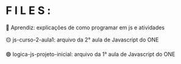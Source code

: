 # F I L E S :

 🔴 Aprendiz: explicações de como programar em js e atividades
 
 🟡 js-curso-2-aula1: arquivo da 2° aula de Javascript do ONE 
 
 🟢 logica-js-projeto-inicial: arquivo da 1° aula de Javascript do ONE 
